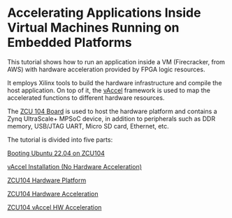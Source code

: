 # **Accelerating Applications Inside Virtual Machines Running on Embedded Platforms** 



This tutorial shows how to run an application inside a VM (Firecracker, from AWS) with hardware acceleration provided by FPGA logic resources. 

It employs Xilinx tools to build the hardware infrastructure and compile the host application. On top of it, the [vAccel](https://vaccel.org/) framework is used to map the accelerated functions to different hardware resources.

The [ZCU 104 Board](https://www.xilinx.com/products/boards-and-kits/zcu104.html) is used to host the hardware platform and contains a Zynq UltraScale+ MPSoC device, in addition to peripherals such as DDR memory, USB/JTAG UART, Micro SD card, Ethernet, etc.



The tutorial is divided into five parts:

[Booting Ubuntu 22.04 on ZCU104](https://github.com/ELHorta/HW-Accel-APP-VM/tree/main/boot)

[vAccel Installation (No Hardware Acceleration)](https://github.com/ELHorta/HW-Accel-APP-VM/tree/main/vaccel_install)

[ZCU104 Hardware Platform](https://github.com/ELHorta/HW-Accel-APP-VM/wiki/ZCU-104-Hardware-Platform-Creation)

[ZCU104 Hardware Acceleration](https://github.com/ELHorta/HW-Accel-APP-VM/wiki/ZCU-104-Hardware-Acceleration)

[ZCU104 vAccel HW Acceleration](https://github.com/ELHorta/HW-Accel-APP-VM/wiki/ZCU-104----vAccel---HW-Acceleration)
